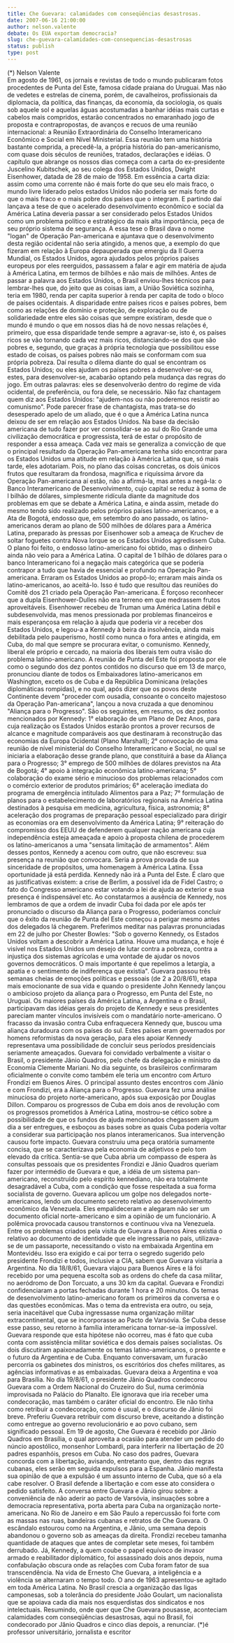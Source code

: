 ```yaml
---
title: Che Guevara: calamidades com conseqüências desastrosas.
date: 2007-06-16 21:00:00
author: nelson.valente
debate: Os EUA exportam democracia?
slug: che-guevara-calamidades-com-consequencias-desastrosas
status: publish 
type: post
---
```


(\*) Nelson Valente  
Em agosto de 1961, os jornais e revistas de todo o mundo publicaram fotos procedentes de Punta del Este, famosa cidade praiana do Uruguai. Mas não de vedetes e estrelas de cinema, porém, de cavalheiros, profissionais da diplomacia, da política, das finanças, da economia, da sociologia, os quais sob aquele sol e aquelas águas acostumadas a banhar idéias mais curtas e cabelos mais compridos, estarão concentrados no emaranhado jogo de proposta e contrapropostas, de avanços e recuos de uma reunião internacional: a Reunião Extraordinária do Conselho Interamericano Econômico e Social em Nível Ministerial. Essa reunião tem uma história bastante comprida, a precedê-la, a própria história do pan-americanismo, com quase dois séculos de reuniões, tratados, declarações e idéias. O capítulo que abrange os nossos dias começa com a carta do ex-presidente Juscelino Kubitschek, ao seu colega dos Estados Unidos, Dwight Eisenhower, datada de 28 de maio de 1958. Em essência a carta dizia: assim como uma corrente não é mais forte do que seu elo mais fraco, o mundo livre liderado pelos estados Unidos não poderia ser mais forte do que o mais fraco e o mais pobre dos países que o integram. E partindo daí lançava a tese de que o acelerado desenvolvimento econômico e social da América Latina deveria passar a ser considerado pelos Estados Unidos como um problema político e estratégico da mais alta importância, peça de seu próprio sistema de segurança. A essa tese o Brasil dava o nome "logan" de Operação Pan-americana e ajuntava que o desenvolvimento desta região ocidental não seria atingido, a menos que, a exemplo do que fizeram em relação à Europa depauperada que emergiu da II Guerra Mundial, os Estados Unidos, agora ajudados pelos próprios países europeus por eles reerguidos, passassem a falar e agir em matéria de ajuda à América Latina, em termos de bilhões e não mais de milhões. Antes de passar a palavra aos Estados Unidos, o Brasil enviou-lhes técnicos para lembrar-lhes que, do jeito que as coisas iam, a União Soviética sozinha, teria em 1980, renda per capita superior à renda per capita de todo o bloco de países ocidentais. A disparidade entre países ricos e países pobres, bem como as relações de domínio e proteção, de exploração ou de solidariedade entre eles são coisas que sempre existiram, desde que o mundo é mundo o que em nossos dias há de novo nessas relações é, primeiro, que essa disparidade tende sempre a agravar-se, isto é, os países ricos se vão tornando cada vez mais ricos, distanciando-se dos que são pobres e, segundo, que graças à própria tecnologia que possibilitou esse estado de coisas, os países pobres não mais se conformam com sua própria pobreza. Daí resulta o dilema diante do qual se encontram os Estados Unidos; ou eles ajudam os países pobres a desenvolver-se ou, estes, para desenvolver-se, acabarão optando pela mudança das regras do jogo. Em outras palavras: eles se desenvolverão dentro do regime de vida ocidental, de preferência, ou fora dele, se necessário. Não faz chantagem quem diz aos Estados Unidos: "ajudem-nos ou não poderemos resistir ao comunismo". Pode parecer frase de chantagista, mas trata-se do desesperado apelo de um aliado, que é o que a América Latina nunca deixou de ser em relação aos Estados Unidos. Na base da decisão americana de tudo fazer por ver consolidar-se ao sul do Rio Grande uma civilização democrática e progressista, terá de estar o propósito de responder a essa ameaça. Cada vez mais se generaliza a convicção de que o principal resultado da Operação Pan-americana tenha sido encontrar para os Estados Unidos uma atitude em relação à América Latina que, só mais tarde, eles adotariam. Pois, no plano das coisas concretas, os dois únicos frutos que resultaram da frondosa, magnífica e riquíssima árvore da Operação Pan-americana aí estão, não a afirmá-la, mas antes a negá-la: o Banco Interamericano de Desenvolvimento, cujo capital se reduz à soma de l bilhão de dólares, simplesmente ridícula diante da magnitude dos problemas em que se debate a América Latina, e ainda assim, metade do mesmo tendo sido realizado pelos próprios países latino-americanos, e a Ata de Bogotá, endosso que, em setembro do ano passado, os latino-americanos deram ao plano de 500 milhões de dólares para a América Latina, preparado às pressas por Eisenhower sob a ameaça de Kruchev de soltar foguetes contra Nova Iorque se os Estados Unidos agredissem Cuba. O plano foi feito, o endosso latino-americano foi obtido, mas o dinheiro ainda não veio para a América Latina. O capital de 1 bilhão de dólares para o banco Interamericano foi a negação mais categórica que se poderia contrapor a tudo que havia de essencial e profundo na Operação Pan-americana. Erraram os Estados Unidos ao propô-lo; erraram mais ainda os latino-americanos, ao aceitá-lo. Isso é tudo que resultou das reuniões do Comitê dos 21 criado pela Operação Pan-americana. É forçoso reconhecer que a dupla Eisenhower-Dulles não era terreno em que medrassem frutos aproveitáveis. Eisenhower recebeu de Truman uma América Latina débil e subdesenvolvida, mas menos pressionada por problemas financeiros e mais esperançosa em relação à ajuda que poderia vir a receber dos Estados Unidos, e legou-a a Kennedy à beira da insolvência, ainda mais debilitada pelo pauperismo, hostil como nunca o fora antes e atingida, em Cuba, do mal que sempre se procurara evitar, o comunismo. Kennedy, liberal ele próprio e cercado, na maioria dos liberais tem outra visão do problema latino-americano. A reunião de Punta del Este foi proposta por ele como o segundo dos dez pontos contidos no discurso que em 13 de março, pronunciou diante de todos os Embaixadores latino-americanos em Washington, exceto os de Cuba e da República Dominicana (relações diplomáticas rompidas), e no qual, após dizer que os povos deste Continente devem "proceder com ousadia, consoante o conceito majestoso da Operação Pan-americana", lançou a nova cruzada a que denominou "Aliança para o Progresso". São os seguintes, em resumo, os dez pontos mencionados por Kennedy: 1° elaboração de um Plano de Dez Anos, para cuja realização os Estados Unidos estarão prontos a prover recursos de alcance e magnitude comparáveis aos que destinaram à reconstrução das economias da Europa Ocidental (Plano Marshall); 2° convocação de uma reunião de nível ministerial do Conselho Interamericano e Social, no qual se iniciaria a elaboração desse grande plano, que constituirá a base da Aliança para o Progresso; 3° emprego de 500 milhões de dólares previstos na Ata de Bogotá; 4° apoio à integração econômica latino-americana; 5° colaboração do exame sério e minucioso dos problemas relacionados com o comércio exterior de produtos primários; 6° aceleração imediata do programa de emergência intitulado Alimentos para a Paz; 7° formulação de planos para o estabelecimento de laboratórios regionais na América Latina destinados à pesquisa em medicina, agricultura, física, astronomia; 8° aceleração dos programas de preparação pessoal especializado para dirigir as economias ora em desenvolvimento da América Latina; 9° reiteração do compromisso dos EEUU de defenderem qualquer nação americana cuja independência esteja ameaçada e apoio à proposta chilena de procederem os latino-americanos a uma "sensata limitação de armamentos". Além desses pontos, Kennedy a acenou com outro, que não escreveu: sua presença na reunião que convocara. Seria a prova provada de sua sinceridade de propósitos, uma homenagem à América Latina. Essa oportunidade já está perdida. Kennedy não irá a Punta del Este. É claro que as justificativas existem: a crise de Berlim, a possível ida de Fidel Castro; o fato do Congresso americano estar votando a lei de ajuda ao exterior e sua presença é indispensável etc. Ao constatarmos a ausência de Kennedy, nos lembramos de que a ordem de invadir Cuba foi dada por ele após ter pronunciado o discurso da Aliança para o Progresso, poderíamos concluir que o êxito da reunião de Punta del Este começou a perigar mesmo antes dos delegados lá chegarem. Preferimos meditar nas palavras pronunciadas em 22 de julho por Chester Bowles: "Sob o governo Kennedy, os Estados Unidos voltam a descobrir a América Latina. Houve uma mudança, e hoje é visível nos Estados Unidos um desejo de lutar contra a pobreza, contra a injustiça dos sistemas agrícolas e uma vontade de ajudar os novos governos democráticos. O mais importante é que repelimos a letargia, a apatia e o sentimento de indiferença que existia". Guevara passou três semanas cheias de emoções políticas e pessoais (de 2 a 20/8/61), etapa mais emocionante de sua vida e quando o presidente John Kennedy lançou o ambicioso projeto da aliança para o Progresso, em Punta del Este, no Uruguai. Os maiores países da América Latina, a Argentina e o Brasil, participavam das idéias gerais do projeto de Kennedy e seus presidentes pareciam manter vínculos invisíveis com o mandatário norte-americano. O fracasso da invasão contra Cuba enfraquecera Kennedy que, buscou uma aliança duradoura com os países do sul. Estes países eram governados por homens reformistas da nova geração, para eles apoiar Kennedy representava uma possibilidade de concluir seus períodos presidenciais seriamente ameaçados. Guevara foi convidado verbalmente a visitar o Brasil, o presidente Jânio Quadros, pelo chefe da delegação e ministro da Economia Clemente Mariani. No dia seguinte, os brasileiros confirmaram oficialmente o convite como também ele teria um encontro com Arturo Frondizi em Buenos Aires. O principal assunto destes encontros com Jânio e com Frondizi, era a Aliança para o Progresso. Guevara fez uma análise minuciosa do projeto norte-americano, após sua exposição por Douglas Dillon. Comparou os progressos de Cuba em dois anos de revolução com os progressos prometidos à América Latina, mostrou-se cético sobre a possibilidade de que os fundos de ajuda mencionados chegassem algum dia a ser entregues, e esboçou as bases sobre as quais Cuba poderia voltar a considerar sua participação nos planos interamericanos. Sua intervenção causou forte impacto. Guevara construiu uma peça oratória sumamente concisa, que se caracterizava pela economia de adjetivos e pelo tom elevado da crítica. Sentia-se que Cuba abria um compasso de espera às consultas pessoais que os presidentes Frondizi e Jânio Quadros queriam fazer por intermédio de Guevara e que, a idéia de um sistema pan-americano, reconstruído pelo espírito kennediano, não era totalmente desagradável a Cuba, com a condição que fosse respeitada a sua forma socialista de governo. Guevara aplicou um golpe nos delegados norte-americanos, lendo um documento secreto relativo ao desenvolvimento econômico da Venezuela. Eles empalideceram e alegaram não ser um documento oficial norte-americano e sim a opinião de um funcionário. A polêmica provocada causou transtornos e continuou viva na Venezuela. Entre os problemas criados pela visita de Guevara a Buenos Aires existia o relativo ao documento de identidade que ele ingressaria no país, utilizava-se de um passaporte, necessitando o visto na embaixada Argentina em Montevidéu. Isso era exigido e cai por terra o segredo sugerido pelo presidente Frondizi e todos, inclusive a CIA, sabem que Guevara visitaria a Argentina. No dia 18/8/61, Guevara viajou para Buenos Aires e lá foi recebido por uma pequena escolta sob as ordens do chefe da casa militar, no aeródromo de Don Torcuato, a uns 30 km da capital. Guevara e Frondizi confidenciaram a portas fechadas durante 1 hora e 20 minutos. Os temas de desenvolvimento latino-americano foram os primeiros da conversa e o das questões econômicas. Mas o tema da entrevista era outro, ou seja, seria inaceitável que Cuba ingressasse numa organização militar extracontinental, que se incorporasse ao Pacto de Varsóvia. Se Cuba desse esse passo, seu retorno à família interamericana tornar-se-ia impossível. Guevara responde que esta hipótese não ocorreu, mas é fato que cuba conta com assistência militar soviética e dos demais países socialistas. Os dois discutiram apaixonadamente os temas latino-americanos, o presente e o futuro da Argentina e de Cuba. Enquanto conversavam, um furacão percorria os gabinetes dos ministros, os escritórios dos chefes militares, as agências informativas e as embaixadas. Guevara deixa a Argentina e voa para Brasília. No dia 19/8/61, o presidente Jânio Quadros condecorou Guevara com a Ordem Nacional do Cruzeiro do Sul, numa cerimônia improvisada no Palácio do Planalto. Ele ignorava que iria receber uma condecoração, mas também o caráter oficial do encontro. Ele não tinha como retribuir a condecoração, como é usual, e o discurso de Jânio foi breve. Preferiu Guevara retribuir com discurso breve, aceitando a distinção como entregue ao governo revolucionário e ao povo cubano, sem significado pessoal. Em 19 de agosto, Che Guevara é recebido por Jânio Quadros em Brasília, o qual aproveita a ocasião para atender um pedido do núncio apostólico, monsenhor Lombardi, para interferir na libertação de 20 padres espanhóis, presos em Cuba. No caso dos padres, Guevara concorda com a libertação, avisando, entretanto que, dentro das regras cubanas, eles serão em seguida expulsos para a Espanha. Jânio manifesta sua opinião de que a expulsão é um assunto interno de Cuba, que só a ela cabe resolver. O Brasil defende a libertação e com esse ato considera o pedido satisfeito. A conversa entre Guevara e Jânio girou sobre: a conveniência de não aderir ao pacto de Varsóvia, insinuações sobre a democracia representativa, porta aberta para Cuba na organização norte-americana. No Rio de Janeiro e em São Paulo a repercussão foi forte com as massas nas ruas, bandeiras cubanas e retratos de Che Guevara. O escândalo estourou como na Argentina, e Jânio, uma semana depois abandonou o governo sob as ameaças da direita. Frondizi recebeu tamanha quantidade de ataques que antes de completar sete meses, foi também derrubado. Já, Kennedy, a quem coube o papel equívoco de invasor armado e reabilitador diplomático, foi assassinado dois anos depois, numa confabulação obscura onde as relações com Cuba foram fator de sua transcendência. Na vida de Ernesto Che Guevara, a inteligência e a violência se alternaram o tempo todo. O ano de 1963 apresentou-se agitado em toda América Latina. No Brasil crescia a organização das ligas camponesas, sob a tolerância do presidente João Goulart, um nacionalista que se apoiava cada dia mais nos esquerdistas dos sindicatos e nos intelectuais. Resumindo, onde quer que Che Guevara pousasse, aconteciam calamidades com conseqüências desastrosas, aqui no Brasil, foi condecorado por Jânio Quadros e cinco dias depois, a renunciar. (\*)é professor universitário, jornalista e escritor
